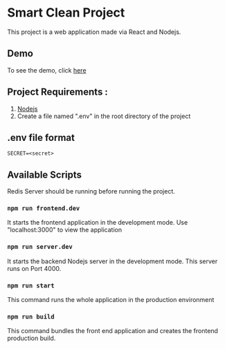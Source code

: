# Smart Clean Project
This project is a web application made via React and Nodejs. 

## Demo
To see the demo, click [here](https://smartclean-charts.herokuapp.com/)


## Project Requirements :
1. [Nodejs](https://nodejs.org/en/)
2. Create a file named ".env" in the root directory of the project

## .env file format
```
SECRET=<secret>
```

## Available Scripts
Redis Server should be running before running the project.

### `npm run frontend.dev`
It starts the frontend application in the development mode. Use "localhost:3000" to view the application

### `npm run server.dev`
It starts the backend Nodejs server in the development mode. This server runs on Port 4000.

### `npm run start`
This command runs the whole application in the production environment

### `npm run build`
This command bundles the front end application and creates the frontend production build.

